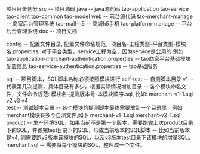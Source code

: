 项目目录划分
src -- 项目源码
  java -- java源代码
    tao-application
    tao-service
    tao-client
    tao-common
    tao-model
  web  -- 前台源代码
    tao-merchant-manage -- 商家后台管理系统
    tao-mall-h5        -- 商城h5手机
    tao-platform-manage -- 平台后台管理系统
doc -- 项目文档

config -- 配置文件目录, 配置文件命名规范，项目名-工程类型-平台类型-模块名.properties, 对于平台类型，service工程为空，因为service是公用的
例如: 
  tao-application-merchant-authentication.properties  -- tao商家平台基础模块配置信息
  tao-service-authentication.properties               -- tao基础服务
   
sql -- 项目脚本，SQL脚本名称必须按照模块进行
  self-test   -- 自测脚本目录
      v1    -- 代表第几次提测，具体目录有多少，根据实际情况增加目录
        -- 各个模块命名文件，文件命令规范: 模块名-提测版本号-本模块顺序.sql, 比如: merchant-v1-1.sql
      v2
      v3
      v4      
  test  -- 测试脚本目录
      -- 各个模块的提测脚本最终需要放到一个目录里，例如merchant模块有多个自测文件,如下
      merchant-v1-1.sql
      merchant-v2-1.sql
  product  -- 生产环境SQL，如果当前不是第一个版本，需要跑完上次product目录下的SQL，并跑完test目录下的SQL，形成当前版本的SQL脚本
           -- 比如当前版本是v4, 则需要跑v3版本该模块的SQL，以及v3版本test目录下该模块的增量SQL。
      merchant.sql  -- 需要将每个模块的SQL，整理成一个文件。
      
